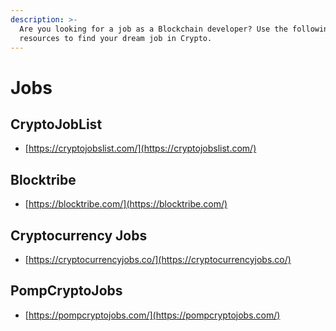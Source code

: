 ```yaml
---
description: >-
  Are you looking for a job as a Blockchain developer? Use the following
  resources to find your dream job in Crypto.
---
```


# Jobs

## CryptoJobList

* [https://cryptojobslist.com/](https://cryptojobslist.com/)

## Blocktribe

* [https://blocktribe.com/](https://blocktribe.com/)

## Cryptocurrency Jobs

* [https://cryptocurrencyjobs.co/](https://cryptocurrencyjobs.co/)

## PompCryptoJobs

* [https://pompcryptojobs.com/](https://pompcryptojobs.com/)

